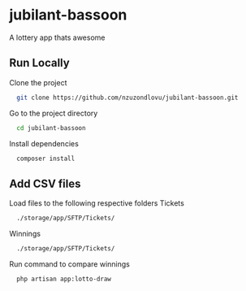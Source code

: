 
# jubilant-bassoon

A lottery app thats awesome

## Run Locally

Clone the project

```bash
  git clone https://github.com/nzuzondlovu/jubilant-bassoon.git
```

Go to the project directory

```bash
  cd jubilant-bassoon
```

Install dependencies

```bash
  composer install
```

## Add CSV files

Load files to the following respective folders
Tickets
```bash
  ./storage/app/SFTP/Tickets/
```
Winnings
```bash
  ./storage/app/SFTP/Tickets/
```

Run command to compare winnings

```bash
  php artisan app:lotto-draw
```